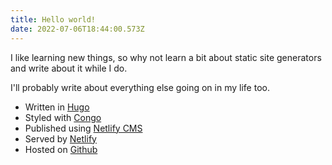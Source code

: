 ```yaml
---
title: Hello world!
date: 2022-07-06T18:44:00.573Z
---
```

I like learning new things, so why not learn a bit about static site generators and write about it while I do.

I'll probably write about everything else going on in my life too.

* Written in [Hugo](https://gohugo.io/)
* Styled with [Congo](https://jpanther.github.io/congo/)
* Published using [Netlify CMS](https://www.netlifycms.org/)
* Served by [Netlify](https://www.netlify.com/)
* Hosted on [Github](https://github.com/cmoesgaard/moesgaard.dev)
